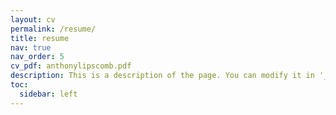 ```yaml
---
layout: cv
permalink: /resume/
title: resume
nav: true
nav_order: 5
cv_pdf: anthonylipscomb.pdf
description: This is a description of the page. You can modify it in '_pages/cv.md'. You can also change or remove the top pdf download button.
toc:
  sidebar: left
---
```

